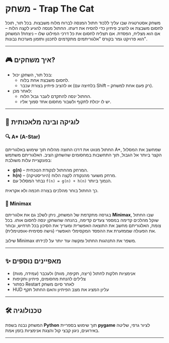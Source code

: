 # משחק - Trap The Cat 
משחק אסטרטגיה שבו עליך ללכוד חתול המנסה לברוח מלוח משבצות. בכל תור, תוכל לחסום משבצת או להציב פיתיון כדי להסיח את דעתו. החתול מנסה להגיע לקצה הלוח – אם הוא מצליח, הפסדת. אם תצליח לחסום את כל דרכי המילוט שלו – ניצחת!
המשחק הוא פרויקט גמר בקורס "אלגוריתמים מתקדמים לתכנון ותזמון מערכות נבונות".

---

## 🎮 איך משחקים?

- בכל תור, השחקן יכול:
  - לחסום משבצת אחת בלוח.
  - או להציב פיתיון בצורת עכבר (בלחיצה עם Shift – רק פעם אחת למשחק).
- לאחר מכן:
  - החתול ינסה להתקדם לעבר גבול הלוח.
  - יש לו יכולת לתקוף ולשבור מחסום אחד סמוך אליו.

---

## 🧠 לוגיקה ובינה מלאכותית

### 🔍 A* (A-Star)

החתול מנווט את דרכו החוצה מהלוח תוך שימוש באלגוריתם A*, שמחשב את המסלול הקצר ביותר אל הגבול, תוך התחשבות במחסומים שהשחקן הציב. האלגוריתם משתמש בפונקציית עלות משולבת:
- **g(n)** – המרחק מהחתול לנקודת הנוכחית.
- **h(n)** – מרחק משוער מהנקודה לקצה הלוח (היוריסטיקה).
- נבחר המסלול עם `f(n) = g(n) + h(n)` הנמוך ביותר.

כך החתול בוחר מהלכים בצורה חכמה ולא אקראית.

### 🧠 Minimax 

בגרסה מתקדמת של המשחק, ניתן לשלב גם את אלגוריתם **Minimax**, שבו החתול שוקל מהלכים קדימה במספר צעדים קדימה, בהנחה שהשחקן ינסה לחסום אותו. בכל צומת, האלגוריתם מחשב את התוצאה האפשרית ומעריך את הסיכון בכל תרחיש, ובוחר את הפעולה שממזערת את ההפסד המקסימלי האפשרי (גישה פסימית-אופטימלית).

שילוב Minimax משפר את התנהגות החתול ומקשה עוד יותר על לכידתו.

---

## ✨ מאפיינים נוספים

- אנימציות חלקות לחתול (ריצה, תקיפה, מוות) ולעכבר (עמידה, מוות)
- צלילים להנחת מחסומים, פיתיון ותקיפות
- כפתור Restart לאחר סיום משחק
- HUD עליון המציג את מצב הפיתיון והאם החתול תקף

---

## 🛠️ טכנולוגיה

המשחק נבנה בשפת **Python** תוך שימוש בספריית **pygame** לציור גרפי, שליטה באירועים, ניגון קבצי קול והצגת אנימציות בזמן אמת.

---
